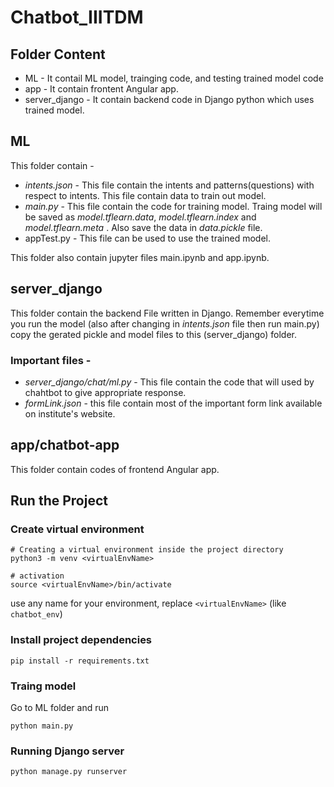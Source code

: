 # Chatbot_IIITDM

## Folder Content
* ML - It contail ML model, trainging code, and testing trained model code
* app - It contain frontent Angular app.
* server_django - It contain backend code in Django python which uses trained model.

## ML

This folder contain -
* *intents.json* - This file contain the intents and patterns(questions) with respect to intents. This file contain data to train out model. 
* *main.py* - This file contain the code for training model. Traing model will be saved as *model.tflearn.data*, *model.tflearn.index* and *model.tflearn.meta* .
Also save the data in *data.pickle* file.
* appTest.py - This file can be used to use the trained model.

This folder also contain jupyter files main.ipynb and app.ipynb.

## server_django
This folder contain the backend File written in Django. Remember everytime you run the model (also after changing in *intents.json* file then run main.py) copy the gerated pickle and model files to this (server_django) folder.
### Important files - 
* *server_django/chat/ml.py* - This file contain the code that will used by chahtbot to give appropriate response.
* *formLink.json* - this file contain most of the important form link available on institute's website.

## app/chatbot-app

This folder contain codes of frontend Angular app.

## Run the Project
### Create virtual environment
```
# Creating a virtual environment inside the project directory
python3 -m venv <virtualEnvName>

# activation
source <virtualEnvName>/bin/activate
```

use any name for your environment, replace `<virtualEnvName>` (like `chatbot_env`)

### Install project dependencies
```
pip install -r requirements.txt
```

### Traing model
Go to ML folder and run

```
python main.py
```

### Running Django server
```
python manage.py runserver
```
